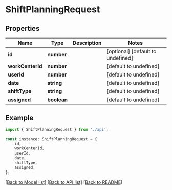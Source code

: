 # ShiftPlanningRequest


## Properties

Name | Type | Description | Notes
------------ | ------------- | ------------- | -------------
**id** | **number** |  | [optional] [default to undefined]
**workCenterId** | **number** |  | [default to undefined]
**userId** | **number** |  | [default to undefined]
**date** | **string** |  | [default to undefined]
**shiftType** | **string** |  | [default to undefined]
**assigned** | **boolean** |  | [default to undefined]

## Example

```typescript
import { ShiftPlanningRequest } from './api';

const instance: ShiftPlanningRequest = {
    id,
    workCenterId,
    userId,
    date,
    shiftType,
    assigned,
};
```

[[Back to Model list]](../README.md#documentation-for-models) [[Back to API list]](../README.md#documentation-for-api-endpoints) [[Back to README]](../README.md)
